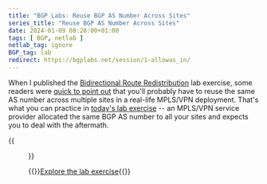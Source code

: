 ```yaml
---
title: "BGP Labs: Reuse BGP AS Number Across Sites"
series_title: "Reuse BGP AS Number Across Sites"
date: 2024-01-09 08:28:00+01:00
tags: [ BGP, netlab ]
netlab_tag: ignore
BGP_tag: lab
redirect: https://bgplabs.net/session/1-allowas_in/
---
```

When I published the [Bidirectional Route Redistribution](https://bgplabs.net/basic/5-redistribute/) lab exercise, some readers were [quick to point out](/2023/09/bgp-labs-redistribute.html#1920) that you'll probably have to reuse the same AS number across multiple sites in a real-life MPLS/VPN deployment. That's what you can practice in [today's lab exercise](https://bgplabs.net/session/1-allowas_in/) -- an MPLS/VPN service provider allocated the same BGP AS number to all your sites and expects you to deal with the aftermath.

{{<figure src="https://bgplabs.net/session/topology-allowas.png">}}

{{<jump>}}[Explore the lab exercise](https://bgplabs.net/session/1-allowas_in/){{</jump>}}
